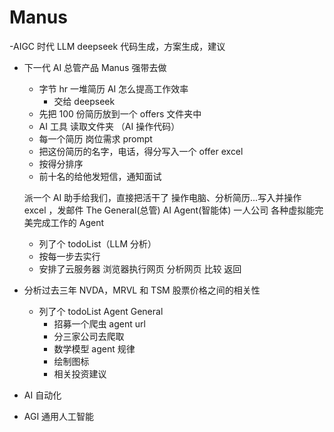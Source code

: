 # Manus

-AIGC 时代
LLM deepseek
代码生成，方案生成，建议

- 下一代 AI 总管产品
  Manus 强带去做

  - 字节 hr
    一堆简历 AI 怎么提高工作效率
    - 交给 deepseek
  - 先把 100 份简历放到一个 offers 文件夹中
  - AI 工具 读取文件夹 （AI 操作代码）
  - 每一个简历 岗位需求 prompt
  - 把这份简历的名字，电话，得分写入一个 offer excel
  - 按得分排序
  - 前十名的给他发短信，通知面试

  派一个 AI 助手给我们，直接把活干了
  操作电脑、分析简历...写入并操作 excel ，发邮件
  The General(总管) AI Agent(智能体)
  一人公司
  各种虚拟能完美完成工作的 Agent

  - 列了个 todoList（LLM 分析）
  - 按每一步去实行
  - 安排了云服务器
    浏览器执行网页
    分析网页
    比较
    返回

- 分析过去三年 NVDA，MRVL 和 TSM 股票价格之间的相关性
  - 列了个 todoList
    Agent General
    - 招募一个爬虫 agent url
    - 分三家公司去爬取
    - 数学模型 agent 规律
    - 绘制图标
    - 相关投资建议
- AI 自动化

- AGI 通用人工智能
